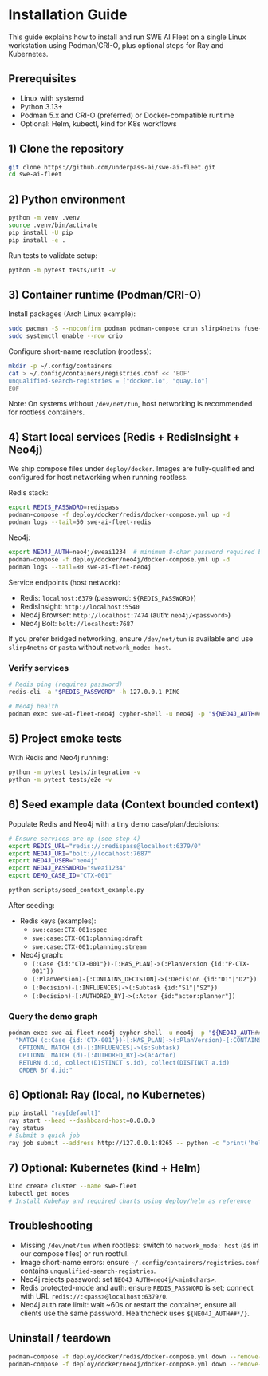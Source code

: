 # Installation Guide

This guide explains how to install and run SWE AI Fleet on a single Linux workstation using Podman/CRI-O, plus optional steps for Ray and Kubernetes.

## Prerequisites

- Linux with systemd
- Python 3.13+
- Podman 5.x and CRI-O (preferred) or Docker-compatible runtime
- Optional: Helm, kubectl, kind for K8s workflows

## 1) Clone the repository

```bash
git clone https://github.com/underpass-ai/swe-ai-fleet.git
cd swe-ai-fleet
```

## 2) Python environment

```bash
python -m venv .venv
source .venv/bin/activate
pip install -U pip
pip install -e .
```

Run tests to validate setup:

```bash
python -m pytest tests/unit -v
```

## 3) Container runtime (Podman/CRI-O)

Install packages (Arch Linux example):

```bash
sudo pacman -S --noconfirm podman podman-compose crun slirp4netns fuse-overlayfs skopeo buildah conmon containers-common cri-o
sudo systemctl enable --now crio
```

Configure short-name resolution (rootless):

```bash
mkdir -p ~/.config/containers
cat > ~/.config/containers/registries.conf << 'EOF'
unqualified-search-registries = ["docker.io", "quay.io"]
EOF
```

Note: On systems without `/dev/net/tun`, host networking is recommended for rootless containers.

## 4) Start local services (Redis + RedisInsight + Neo4j)

We ship compose files under `deploy/docker`. Images are fully-qualified and configured for host networking when running rootless.

Redis stack:

```bash
export REDIS_PASSWORD=redispass
podman-compose -f deploy/docker/redis/docker-compose.yml up -d
podman logs --tail=50 swe-ai-fleet-redis
```

Neo4j:

```bash
export NEO4J_AUTH=neo4j/sweai1234  # minimum 8-char password required by Neo4j
podman-compose -f deploy/docker/neo4j/docker-compose.yml up -d
podman logs --tail=80 swe-ai-fleet-neo4j
```

Service endpoints (host network):

- Redis: `localhost:6379` (password: `${REDIS_PASSWORD}`)
- RedisInsight: `http://localhost:5540`
- Neo4j Browser: `http://localhost:7474` (auth: `neo4j/<password>`)
- Neo4j Bolt: `bolt://localhost:7687`

If you prefer bridged networking, ensure `/dev/net/tun` is available and use `slirp4netns` or `pasta` without `network_mode: host`.

### Verify services

```bash
# Redis ping (requires password)
redis-cli -a "$REDIS_PASSWORD" -h 127.0.0.1 PING

# Neo4j health
podman exec swe-ai-fleet-neo4j cypher-shell -u neo4j -p "${NEO4J_AUTH##*/}" "RETURN 1;"
```

## 5) Project smoke tests

With Redis and Neo4j running:

```bash
python -m pytest tests/integration -v
python -m pytest tests/e2e -v
```

## 6) Seed example data (Context bounded context)

Populate Redis and Neo4j with a tiny demo case/plan/decisions:

```bash
# Ensure services are up (see step 4)
export REDIS_URL="redis://:redispass@localhost:6379/0"
export NEO4J_URI="bolt://localhost:7687"
export NEO4J_USER="neo4j"
export NEO4J_PASSWORD="sweai1234"
export DEMO_CASE_ID="CTX-001"

python scripts/seed_context_example.py
```

After seeding:

- Redis keys (examples):
  - `swe:case:CTX-001:spec`
  - `swe:case:CTX-001:planning:draft`
  - `swe:case:CTX-001:planning:stream`
- Neo4j graph:
  - `(:Case {id:"CTX-001"})-[:HAS_PLAN]->(:PlanVersion {id:"P-CTX-001"})`
  - `(:PlanVersion)-[:CONTAINS_DECISION]->(:Decision {id:"D1"|"D2"})`
  - `(:Decision)-[:INFLUENCES]->(:Subtask {id:"S1"|"S2"})`
  - `(:Decision)-[:AUTHORED_BY]->(:Actor {id:"actor:planner"})`

### Query the demo graph

```bash
podman exec swe-ai-fleet-neo4j cypher-shell -u neo4j -p "${NEO4J_AUTH##*/}" \
  "MATCH (c:Case {id:'CTX-001'})-[:HAS_PLAN]->(:PlanVersion)-[:CONTAINS_DECISION]->(d:Decision)
   OPTIONAL MATCH (d)-[:INFLUENCES]->(s:Subtask)
   OPTIONAL MATCH (d)-[:AUTHORED_BY]->(a:Actor)
   RETURN d.id, collect(DISTINCT s.id), collect(DISTINCT a.id)
   ORDER BY d.id;"
```

## 6) Optional: Ray (local, no Kubernetes)

```bash
pip install "ray[default]"
ray start --head --dashboard-host=0.0.0.0
ray status
# Submit a quick job
ray job submit --address http://127.0.0.1:8265 -- python -c "print('hello from ray')"
```

## 7) Optional: Kubernetes (kind + Helm)

```bash
kind create cluster --name swe-fleet
kubectl get nodes
# Install KubeRay and required charts using deploy/helm as reference
```

## Troubleshooting

- Missing `/dev/net/tun` when rootless: switch to `network_mode: host` (as in our compose files) or run rootful.
- Image short-name errors: ensure `~/.config/containers/registries.conf` contains `unqualified-search-registries`.
- Neo4j rejects password: set `NEO4J_AUTH=neo4j/<min8chars>`.
- Redis protected-mode and auth: ensure `REDIS_PASSWORD` is set; connect with URL `redis://:<pass>@localhost:6379/0`.
- Neo4j auth rate limit: wait ~60s or restart the container, ensure all clients use the same password. Healthcheck uses `${NEO4J_AUTH##*/}`.

## Uninstall / teardown

```bash
podman-compose -f deploy/docker/redis/docker-compose.yml down --remove-orphans
podman-compose -f deploy/docker/neo4j/docker-compose.yml down --remove-orphans
```


